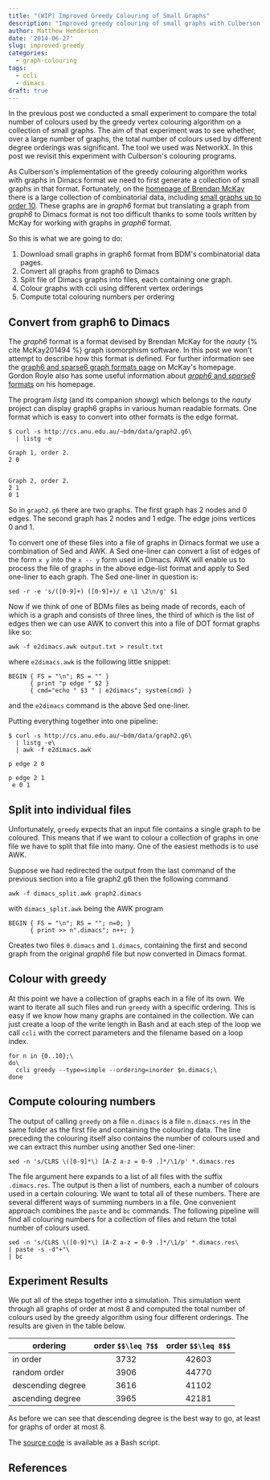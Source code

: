 ```yaml
---
title: "(WIP) Improved Greedy Colouring of Small Graphs"
description: "Improved greedy colouring of small graphs with Culberson's programs."
author: Matthew Henderson
date: '2014-06-27'
slug: improved-greedy
categories:
  - graph-colouring
tags:
  - ccli
  - dimacs
draft: true
---
```


In the previous post we conducted a small experiment to compare the total
number of colours used by the greedy vertex colouring algorithm on a collection
of small graphs. The aim of that experiment was to see whether, over a large
number of graphs, the total number of colours used by different degree
orderings was significant. The tool we used was NetworkX. In this post we
revisit this experiment with Culberson's colouring programs.

As Culberson's implementation of the greedy colouring algorithm works with
graphs in Dimacs format we need to first generate a collection of small graphs
in that format. Fortunately, on the [homepage of Brendan McKay][bdmhomepage]
there is a large collection of combinatorial data, including
[small graphs up to order 10][bdmgraphs]. These graphs are in *graph6*
format but translating a graph from *graph6* to Dimacs format is not too
difficult thanks to some tools written by McKay for working with graphs in
*graph6* format.

So this is what we are going to do:

1. Download small graphs in graph6 format from BDM's combinatorial data pages.
2. Convert all graphs from graph6 to Dimacs
3. Split file of Dimacs graphs into files, each containing one graph.
4. Colour graphs with ccli using different vertex orderings
5. Compute total colouring numbers per ordering

Convert from graph6 to Dimacs
-----------------------------

The *graph6* format is a format devised by Brendan McKay for the
*nauty* {% cite McKay201494 %} graph isomorphism software. In this post we
won't attempt to describe how this format is defined. For further information
see the
[graph6 and sparse6 graph formats page][bdmgraph6]
on McKay's homepage. Gordon Royle also has some useful information about
[*graph6* and *sparse6* formats][roylegraph6] on his homepage.

The program *listg* (and its companion *showg*) which belongs to the *nauty*
project can display graph6 graphs in various human readable formats. One format
which is easy to convert into other formats is the edge format.

    $ curl -s http://cs.anu.edu.au/~bdm/data/graph2.g6\
      | listg -e

    Graph 1, order 2.
    2 0


    Graph 2, order 2.
    2 1
    0 1

So in `graph2.g6` there are two graphs. The first graph has 2 nodes and 0 edges.
The second graph has 2 nodes and 1 edge. The edge joins vertices 0 and 1.

To convert one of these files into a file of graphs in Dimacs format we use
a combination of Sed and AWK. A Sed one-liner can convert a list of edges of
the form `x y` into the `x -- y` form used in Dimacs. AWK will enable us to
process the file of graphs in the above edge-list format and apply to Sed
one-liner to each graph. The Sed one-liner in question is:

    sed -r -e 's/([0-9]+) ([0-9]+)/ e \1 \2\n/g' $1

Now if we think of one of BDMs files as being made of records, each of
which is a graph and consists of three lines, the third of which is the list
of edges then we can use AWK to convert this into a file of DOT format graphs
like so:

    awk -f e2dimacs.awk output.txt > result.txt

where `e2dimacs.awk` is the following little snippet:

    BEGIN { FS = "\n"; RS = "" }
          { print "p edge " $2 }
          { cmd="echo " $3 " | e2dimacs"; system(cmd) }

and the `e2dimacs` command is the above Sed one-liner.

Putting everything together into one pipeline:

    $ curl -s http://cs.anu.edu.au/~bdm/data/graph2.g6\
      | listg -e\
      | awk -f e2dimacs.awk

    p edge 2 0

    p edge 2 1
     e 0 1

Split into individual files
---------------------------

Unfortunately, `greedy` expects that an input file contains a single graph to
be coloured. This means that if we want to colour a collection of graphs in one
file we have to split that file into many. One of the easiest methods is to use
AWK.

Suppose we had redirected the output from the last command of the previous
section into a file graph2.g6 then the following command

    awk -f dimacs_split.awk graph2.dimacs

with `dimacs_split.awk` being the AWK program

    BEGIN { FS = "\n"; RS = ""; n=0; }
          { print >> n".dimacs"; n++; }

Creates two files `0.dimacs` and `1.dimacs`, containing the first and second
graph from the original *graph6* file but now converted in Dimacs format.

Colour with greedy
------------------

At this point we have a collection of graphs each in a file of its own. We
want to iterate all such files and run `greedy` with a specific ordering. This
is easy if we know how many graphs are contained in the collection. We can
just create a loop of the write length in Bash and at each step of the loop
we call `ccli` with the correct parameters and the filename based on a loop
index.

    for n in {0..10};\
    do\
      ccli greedy --type=simple --ordering=inorder $n.dimacs;\
    done

Compute colouring numbers
-------------------------

The output of calling `greedy` on a file `n.dimacs` is a file `n.dimacs.res`
in the same folder as the first file and containing the colouring data. The
line preceding the colouring itself also contains the number of colours used
and we can extract this number using another Sed one-liner:

    sed -n 's/CLRS \([0-9]*\) [A-Z a-z = 0-9 .]*/\1/p' *.dimacs.res

The file argument here expands to a list of all files with the suffix
`.dimacs.res`. The output is then a list of numbers, each a number of colours
used in a certain colouring. We want to total all of these numbers. There
are several different ways of summing numbers in a file. One convenient approach
combines the `paste` and `bc` commands. The following pipeline will find all
colouring numbers for a collection of files and return the total number of
colours used.

    sed -n 's/CLRS \([0-9]*\) [A-Z a-z = 0-9 .]*/\1/p' *.dimacs.res\
    | paste -s -d"+"\
    | bc

Experiment Results
------------------

We put all of the steps together into a simulation. This simulation went through
all graphs of order at most 8 and computed the total number of colours used by
the greedy algorithm using four different orderings. The results are given in
the table below.

|     ordering      | order `$$\leq 7$$` | order `$$\leq 8$$` |
|-------------------|:----------------:|:----------------:|
| in order          |       3732       |      42603       |
| random order      |       3906       |      44770       |
| descending degree |       3616       |      41102       |
| ascending degree  |       3965       |      42181       |

As before we can see that descending degree is the best way to go, at least for
graphs of order at most 8.

The [source code][simgist] is available as a Bash script.

References
----------


[bdmgraphs]: http://cs.anu.edu.au/~bdm/data/graphs.html
[bdmgraph6]: http://cs.anu.edu.au/~bdm/data/formats.html
[bdmhomepage]: http://cs.anu.edu.au/~bdm
[roylegraph6]: http://staffhome.ecm.uwa.edu.au/~00013890/g6.html

[sedsumtips]: http://www.linuxandlife.com/2013/09/5-different-command-methods-to-get-sum.html

[simgist]: https://gist.github.com/MHenderson/0bc559d87514a4e482e7

